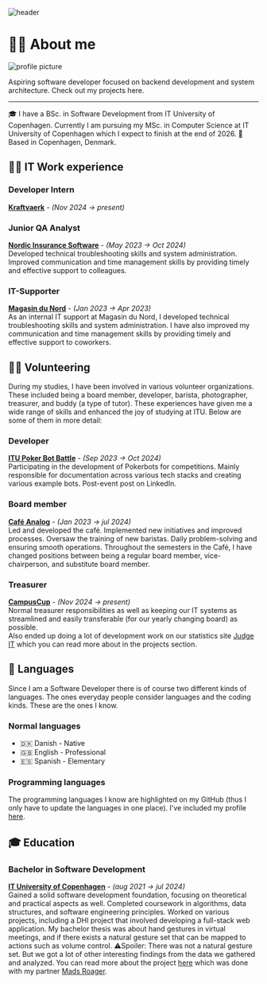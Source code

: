 ![header](/images/snow/DSCF5108.jpg)

# 😶‍🌫️ About me

![profile picture](/images/profile_pic.jpg)

Aspiring software developer focused on backend development and system architecture.
Check out my projects here.

---

🎓 I have a BSc. in Software Development from IT University of Copenhagen. Currently I am pursuing my MSc. in Computer Science at IT University of Copenhagen which I expect to finish at the end of 2026.
📍Based in Copenhagen, Denmark.

## 👨‍💻 IT Work experience

### Developer Intern

**[Kraftvaerk](https://kraftvaerk.com)** - *(Nov 2024 → present)*

### Junior QA Analyst

**[Nordic Insurance Software](https://nisportal.com/)** - *(May 2023 → Oct 2024)*\
Developed technical troubleshooting skills and system administration.
Improved communication and time management skills by providing timely and effective support to colleagues.

### IT-Supporter

**[Magasin du Nord](https://magasin.dk/)** - *(Jan 2023 → Apr 2023)*\
As an internal IT support at Magasin du Nord, I developed technical troubleshooting skills and system administration.
I have also improved my communication and time management skills by providing timely and effective support to coworkers.

## 🙋‍♂️ Volunteering

During my studies, I have been involved in various volunteer organizations. These included being a board member, developer, barista, photographer, treasurer, and buddy (a type of tutor). These experiences have given me a wide range of skills and enhanced the joy of studying at ITU.
Below are some of them in more detail:

### Developer

**[ITU Poker Bot Battle](https://pokerbot.dk)** - *(Sep 2023 → Oct 2024)*\
Participating in the development of Pokerbots for competitions.
Mainly responsible for documentation across various tech stacks and creating various example bots.
Post-event post on LinkedIn.

### Board member

**[Café Analog](https://cafeanalog.dk)** - *(Jan 2023 → jul 2024)*\
Led and developed the café.
Implemented new initiatives and improved processes.
Oversaw the training of new baristas. Daily problem-solving and ensuring smooth operations.
Throughout the semesters in the Café, I have changed positions between being a regular board member, vice-chairperson, and substitute board member.

### Treasurer

**[CampusCup](https://campuscup.dk)** - *(Nov 2024 → present)*\
Normal treasurer responsibilities as well as keeping our IT systems as streamlined and easily transferable (for our yearly changing board) as possible. \
Also ended up doing a lot of development work on our statistics site [Judge IT](https://lucashanson.dk/projects/judge-it) which you can read more about in the projects section.

## 💬 Languages

Since I am a Software Developer there is of course two different kinds of languages.
The ones everyday people consider languages and the coding kinds.
These are the ones I know.

### Normal languages

- 🇩🇰 Danish - Native
- 🇬🇧 English - Professional
- 🇪🇸 Spanish - Elementary

### Programming languages

The programming languages I know are highlighted on my GitHub (thus I only have to update the languages in one place). I've included my profile [here](https://github.com/lucasfth).

## 🎓 Education

### Bachelor in Software Development

**[IT University of Copenhagen](https://itu.dk/)** - *(aug 2021 → jul 2024)*\
Gained a solid software development foundation, focusing on theoretical and practical aspects as well.
Completed coursework in algorithms, data structures, and software engineering principles.
Worked on various projects, including a DHI project that involved developing a full-stack web application.
My bachelor thesis was about hand gestures in virtual meetings, and if there exists a natural gesture set that can be mapped to actions such as volume control. ⚠️Spoiler: There was not a natural gesture set.
But we got a lot of other interesting findings from the data we gathered and analyzed.
You can read more about the project [here](/projects/bachelor) which was done with my partner [Mads Roager](https://www.linkedin.com/in/mads-roager-97a46a231/).
